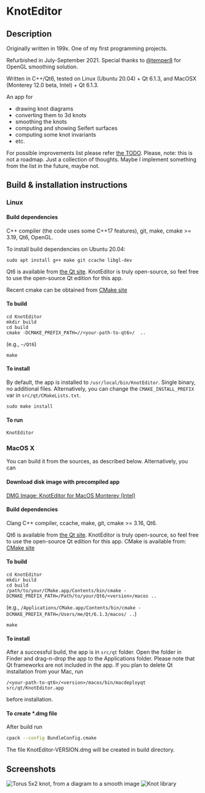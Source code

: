 # KnotEditor

## Description

Originally written in 199x. One of my first programming projects.

Refurbished in July-September 2021. Special thanks to [@temper8]( https://github.com/temper8 ) for OpenGL smoothing solution.

Written in C++/Qt6, tested on Linux (Ubuntu 20.04) + Qt 6.1.3, and MacOSX (Monterey 12.0 beta, Intel) + Qt 6.1.3.

An app for

* drawing knot diagrams
* converting them to 3d knots
* smoothing the knots
* computing and showing Seifert surfaces
* computing some knot invariants
* etc.

For possible improvements list please refer [the TODO](https://github.com/geometer/KnotEditor/blob/master/doc/TODO.md). Please, note: this is not a roadmap. Just a collection of thoughts. Maybe I implement something from the list in the future, maybe not.

## Build & installation instructions

### Linux

#### Build dependencies

C++ compiler (the code uses some C++17 features), git, make, cmake >= 3.19, Qt6, OpenGL.

To install build dependencies on Ubuntu 20.04:
```
sudo apt install g++ make git ccache libgl-dev
```

Qt6 is available from [the Qt site](https://www.qt.io/download). KnotEditor is truly open-source, so feel free to use the open-source Qt edition for this app.

Recent cmake can be obtained from [CMake site](https://cmake.org/download/) 

#### To build
```
cd KnotEditor
mkdir build
cd build
cmake -DCMAKE_PREFIX_PATH=//<your-path-to-qt6>/  ..
```
(e.g., `~/Qt6`)
```
make
```

#### To install
By default, the app is installed to `/usr/local/bin/KnotEditor`. Single binary, no additional files. Alternatively, you can change the `CMAKE_INSTALL_PREFIX` var in `src/qt/CMakeLists.txt`.
```
sudo make install
```

#### To run
```
KnotEditor
```

### MacOS X

You can build it from the sources, as described below. Alternatively, you can

#### Download disk image with precompiled app

[DMG Image: KnotEditor for MacOS Monterey (Intel)](https://github.com/geometer/KnotEditor/blob/master/pre-built/KnotEditor-1.0.20210910.dmg?raw=true)

#### Build dependencies

Clang C++ compiler, ccache, make, git, cmake >= 3.16, Qt6.

Qt6 is available from [the Qt site](https://www.qt.io/download). KnotEditor is truly open-source, so feel free to use the open-source Qt edition for this app.
CMake is available from: [CMake site](https://cmake.org/download/)

#### To build
```
cd KnotEditor
mkdir build
cd build
/path/to/your/CMake.app/Contents/bin/cmake -DCMAKE_PREFIX_PATH=/Path/to/your/Qt6/<version>/macos ..
```
(e.g., `/Applications/CMake.app/Contents/bin/cmake -DCMAKE_PREFIX_PATH=/Users/me/Qt/6.1.3/macos/ ..`)
```
make
```

#### To install

After a successful build, the app is in ```src/qt``` folder. Open the folder in Finder and drag-n-drop the app to the Applications folder. Please note that Qt frameworks are not included in the app. If you plan to delete Qt installation from your Mac, run
```
/<your-path-to-qt6>/<version>/macos/bin/macdeployqt src/qt/KnotEditor.app
```
before installation.

#### To create *.dmg file
After build run
```bash
cpack --config BundleConfig.cmake
```
The file KnotEditor-VERSION.dmg will be created in build directory.

## Screenshots

![Torus 5x2 knot, from a diagram to a smooth image](https://github.com/geometer/KnotEditor/blob/master/screenshots/2021-09-10.png?raw=true)
![Knot library](https://github.com/geometer/KnotEditor/blob/master/screenshots/2021-09-10-library.png?raw=true)
